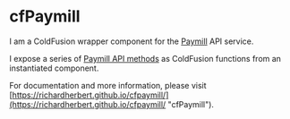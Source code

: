 cfPaymill
=========

I am a ColdFusion wrapper component for the [Paymill](http://www.paymill.com/ "Paymill") API service.

I expose a series of [Paymill API methods](https://www.paymill.com/en-gb/documentation-3/reference/api-reference/ "Paymill API") as ColdFusion functions from an instantiated component.

For documentation and more information, please visit [https://richardherbert.github.io/cfpaymill/](https://richardherbert.github.io/cfpaymill/ "cfPaymill").
